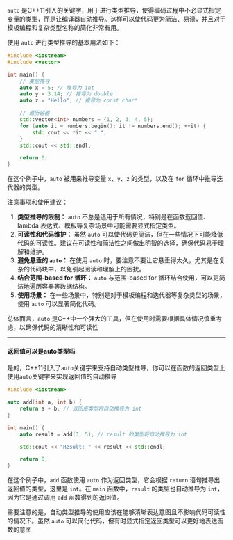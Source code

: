 
`auto` 是C++11引入的关键字，用于进行类型推导，使得编码过程中不必显式指定变量的类型，而是让编译器自动推导。这样可以使代码更为简洁、易读，并且对于模板编程和复杂类型名称的简化非常有用。

使用 `auto` 进行类型推导的基本用法如下：
```cpp
#include <iostream>
#include <vector>

int main() {
    // 类型推导
    auto x = 5; // 推导为 int
    auto y = 3.14; // 推导为 double
    auto z = "Hello"; // 推导为 const char*

    // 遍历容器
    std::vector<int> numbers = {1, 2, 3, 4, 5};
    for (auto it = numbers.begin(); it != numbers.end(); ++it) {
        std::cout << *it << " ";
    }
    std::cout << std::endl;

    return 0;
}
```

在这个例子中，`auto` 被用来推导变量 `x`、`y`、`z` 的类型，以及在 `for` 循环中推导迭代器的类型。

注意事项和使用建议：

1. **类型推导的限制：** `auto` 不总是适用于所有情况，特别是在函数返回值、lambda 表达式、模板等复杂场景中可能需要显式指定类型。
2. **可读性和代码维护：** 虽然 `auto` 可以使代码更简洁，但在一些情况下可能降低代码的可读性。建议在可读性和简洁性之间做出明智的选择，确保代码易于理解和维护。
3. **避免悬垂的 `auto`：** 在使用 `auto` 时，要注意不要让它悬垂得太久，尤其是在复杂的代码块中，以免引起阅读和理解上的困扰。
4. **结合范围-based for 循环：** `auto` 与范围-based for 循环结合使用，可以更简洁地遍历容器等数据结构。
5. **使用场景：** 在一些场景中，特别是对于模板编程和迭代器等复杂类型的场景，使用 `auto` 可以显著简化代码。

总体而言，`auto` 是C++中一个强大的工具，但在使用时需要根据具体情况慎重考虑，以确保代码的清晰性和可读性

---
#### 返回值可以是auto类型吗

是的，C++11引入了`auto`关键字来支持自动类型推导，你可以在函数的返回类型上使用`auto`关键字来实现返回值的自动推导

```cpp
#include <iostream>

auto add(int a, int b) {
    return a + b; // 返回值类型将自动推导为 int
}

int main() {
    auto result = add(3, 5); // result 的类型将自动推导为 int

    std::cout << "Result: " << result << std::endl;

    return 0;
}
```

在这个例子中，`add` 函数使用 `auto` 作为返回类型，它会根据 `return` 语句推导出返回值的类型，这里是 `int`。在 `main` 函数中，`result` 的类型也自动推导为 `int`，因为它是通过调用 `add` 函数得到的返回值。

需要注意的是，自动类型推导的使用应该在能够清晰表达意图且不影响代码可读性的情况下。虽然 `auto` 可以简化代码，但有时显式指定返回类型可以更好地表达函数的意图